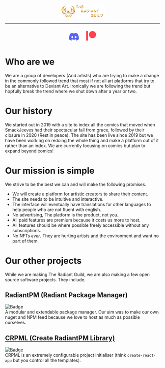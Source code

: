 <center>
    <a href="https://radiantguild.com">
        <img src="https://github.com/RadiantGuild/.github/raw/master/images/brand-banner.png" style="margin-top: 20px;"></img>
    </a>
</center>

---
<center>
    <a href="https://rad.gd/discord"><img src="https://github.com/RadiantGuild/.github/raw/master/images/Discord-Logo.png" width="32" alt="Discord Icon and Invite" style="padding:10px;"></img></a>
    <a href="https://rad.gd/patreon"><img src="https://github.com/RadiantGuild/.github/raw/master/images/Patreon-Logo.png" width="32" alt="Discord Icon and Invite" style="padding:10px;"></img></a>
</center>

# Who are we
We are a group of developers (And artists) who are trying to make a change in the commonly followed trend that most if not all art platforms that try to be an alternative to Deviant Art. Ironically we are following the trend but hopfully break the trend where we shut down after a year or two.

# Our history
We started out in 2019 with a site to index all the comics that moved when SmackJeeves had their spectacular fall from grace, followed by their closure in 2020 (Rest in peace). The site has been live since 2019 but we have been working on redoing the whole thing and make a platform out of it rather than an index. We are currently focusing on comics but plan to expand beyond comics!

# Our mission is simple
We strive to be the best we can and will make the following promises.
- We will create a platform for artistic creators to share their content.
- The site needs to be intuitive and interactive.
- The interface will eventually have translations for other languages to help people who are not fluent with english.
- No advertising, The platform is the product, not you.
- All paid features are premium because it costs us more to host.
- All features should be where possible freely accessible without any subscriptions.
- No NFTs *ever*. They are hurting artists and the environment and want no part of them.

# Our other projects
While we are making The Radiant Guild, we are also making a few open source software projects. They include.

## RadiantPM (Radiant Package Manager)
![Badge](https://img.shields.io/badge/Status-Unreleased-orange)  
A modular and extendable package manager. Our aim was to make our own nuget and NPM feed because we love to host as much as possible ourselves.

## [CRPML (Create RadiantPM Library)](https://github.com/RadiantGuild/Tools.CRPML)
[![Badge](https://img.shields.io/badge/Status-Released-brightgreen)](https://github.com/RadiantGuild/Tools.CRPML)  
CRPML is an extremely configurable project initialiser (think `create-react-app` but you control all the templates).
